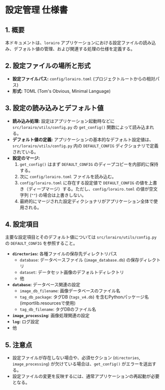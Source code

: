 # 設定管理 仕様書

## 1. 概要

本ドキュメントは、`lorairo` アプリケーションにおける設定ファイルの読み込み、デフォルト値の管理、および関連する処理の仕様を定義する。

## 2. 設定ファイルの場所と形式

-   **設定ファイルパス:** `config/lorairo.toml` (プロジェクトルートからの相対パス)
-   **形式:** TOML (Tom's Obvious, Minimal Language)

## 3. 設定の読み込みとデフォルト値

-   **読み込み処理:** 設定はアプリケーション起動時などに `src/lorairo/utils/config.py` の `get_config()` 関数によって読み込まれる。
-   **デフォルト値の定義:** アプリケーションの基本的なデフォルト設定値は、`src/lorairo/utils/config.py` 内の `DEFAULT_CONFIG` ディクショナリで定義されている。
-   **設定のマージ:**
    1.  `get_config()` はまず `DEFAULT_CONFIG` のディープコピーを内部的に保持する。
    2.  次に `config/lorairo.toml` ファイルを読み込む。
    3.  `config/lorairo.toml` に存在する設定値で `DEFAULT_CONFIG` の値を上書き（ディープマージ）する。ただし、`config/lorairo.toml` の値が空文字列 (`""`) の場合は上書きしない。
    4.  最終的にマージされた設定ディクショナリがアプリケーション全体で使用される。

## 4. 設定項目

主要な設定項目とそのデフォルト値については `src/lorairo/utils/config.py` の `DEFAULT_CONFIG` を参照すること。

-   **`directories`:** 各種ファイルの保存先ディレクトリパス
    -   `database`: データベースファイル (`image_database.db`) の保存ディレクトリ
    -   `dataset`: データセット画像のデフォルトディレクトリ
    -   他
-   **`database`:** データベース関連の設定
    -   `image_db_filename`: 画像データベースのファイル名
    -   `tag_db_package`: タグDB (`tags_v4.db`) を含むPythonパッケージ名 (importlib.resourcesで使用)
    -   `tag_db_filename`: タグDBのファイル名
-   **`image_processing`:** 画像処理関連の設定
-   **`log`:** ログ設定
-   他

## 5. 注意点

-   設定ファイルが存在しない場合や、必須セクション (`directories`, `image_processing`) が欠けている場合は、`get_config()` がエラーを送出する。
-   設定ファイルの変更を反映するには、通常アプリケーションの再起動が必要となる。